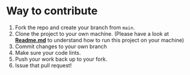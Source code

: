 # Way to contribute

1.  Fork the repo and create your branch from `main`.
2.  Clone the project to your own machine. (Please have a look at  [**Readme.md**](https://github.com/SimformSolutionsPvtLtd/SSAudioRecorderWithWaveForm/blob/main/README.md) to understand how to run this project on your machine)
3.  Commit changes to your own branch
4.  Make sure your code lints.
5.  Push your work back up to your fork.
6.  Issue that pull request!